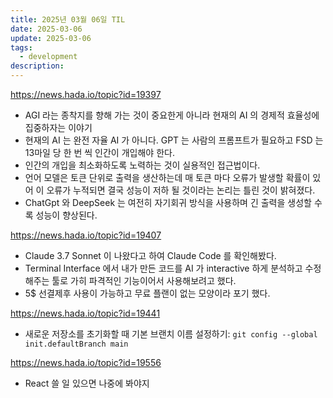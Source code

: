 ```yaml
---
title: 2025년 03월 06일 TIL
date: 2025-03-06
update: 2025-03-06
tags:
  - development
description:
---
```


https://news.hada.io/topic?id=19397

- AGI 라는 종착지를 향해 가는 것이 중요한게 아니라 현재의 AI 의 경제적 효율성에 집중하자는 이야기
- 현재의 AI 는 완전 자율 AI 가 아니다. GPT 는 사람의 프롬프트가 필요하고 FSD 는 13마일 당 한 번 씩 인간이 개입해야 한다.
- 인간의 개입을 최소화하도록 노력하는 것이 실용적인 접근법이다.
- 언어 모델은 토큰 단위로 출력을 생산하는데 매 토큰 마다 오류가 발생할 확률이 있어 이 오류가 누적되면 결국 성능이 저하 될 것이라는 논리는 틀린 것이 밝혀졌다.
- ChatGpt 와 DeepSeek 는 여전히 자기회귀 방식을 사용하며 긴 출력을 생성할 수록 성능이 향상된다.

https://news.hada.io/topic?id=19407

- Claude 3.7 Sonnet 이 나왔다고 하여 Claude Code 를 확인해봤다.
- Terminal Interface 에서 내가 만든 코드를 AI 가 interactive 하게 분석하고 수정해주는 툴로 가히 파격적인 기능이어서 사용해보려고 했다.
- 5$ 선결제후 사용이 가능하고 무료 플랜이 없는 모양이라 포기 했다.

https://news.hada.io/topic?id=19441

- 새로운 저장소를 초기화할 때 기본 브랜치 이름 설정하기: `git config --global init.defaultBranch main`

https://news.hada.io/topic?id=19556

- React 쓸 일 있으면 나중에 봐야지
